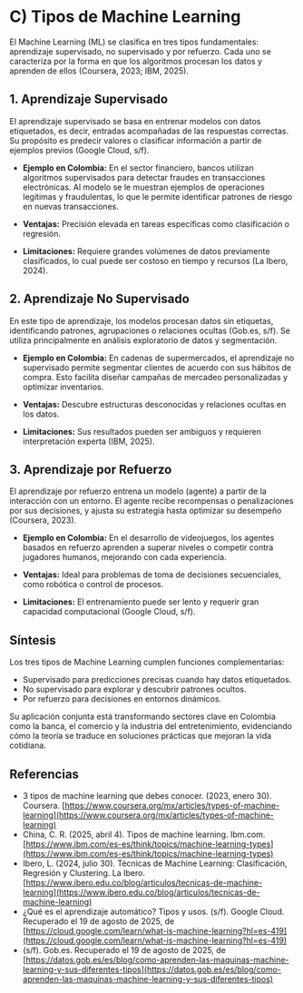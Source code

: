 # C) Tipos de Machine Learning

El Machine Learning (ML) se clasifica en tres tipos fundamentales: aprendizaje supervisado, no supervisado y por refuerzo. Cada uno se caracteriza por la forma en que los algoritmos procesan los datos y aprenden de ellos (Coursera, 2023; IBM, 2025).

## 1. Aprendizaje Supervisado

El aprendizaje supervisado se basa en entrenar modelos con datos etiquetados, es decir, entradas acompañadas de las respuestas correctas. Su propósito es predecir valores o clasificar información a partir de ejemplos previos (Google Cloud, s/f).

- **Ejemplo en Colombia:** En el sector financiero, bancos utilizan algoritmos supervisados para detectar fraudes en transacciones electrónicas. Al modelo se le muestran ejemplos de operaciones legítimas y fraudulentas, lo que le permite identificar patrones de riesgo en nuevas transacciones.

- **Ventajas:** Precisión elevada en tareas específicas como clasificación o regresión.  
- **Limitaciones:** Requiere grandes volúmenes de datos previamente clasificados, lo cual puede ser costoso en tiempo y recursos (La Ibero, 2024).

## 2. Aprendizaje No Supervisado

En este tipo de aprendizaje, los modelos procesan datos sin etiquetas, identificando patrones, agrupaciones o relaciones ocultas (Gob.es, s/f). Se utiliza principalmente en análisis exploratorio de datos y segmentación.

- **Ejemplo en Colombia:** En cadenas de supermercados, el aprendizaje no supervisado permite segmentar clientes de acuerdo con sus hábitos de compra. Esto facilita diseñar campañas de mercadeo personalizadas y optimizar inventarios.

- **Ventajas:** Descubre estructuras desconocidas y relaciones ocultas en los datos.  
- **Limitaciones:** Sus resultados pueden ser ambiguos y requieren interpretación experta (IBM, 2025).

## 3. Aprendizaje por Refuerzo

El aprendizaje por refuerzo entrena un modelo (agente) a partir de la interacción con un entorno. El agente recibe recompensas o penalizaciones por sus decisiones, y ajusta su estrategia hasta optimizar su desempeño (Coursera, 2023).

- **Ejemplo en Colombia:** En el desarrollo de videojuegos, los agentes basados en refuerzo aprenden a superar niveles o competir contra jugadores humanos, mejorando con cada experiencia.

- **Ventajas:** Ideal para problemas de toma de decisiones secuenciales, como robótica o control de procesos.  
- **Limitaciones:** El entrenamiento puede ser lento y requerir gran capacidad computacional (Google Cloud, s/f).

## Síntesis

Los tres tipos de Machine Learning cumplen funciones complementarias:

- Supervisado para predicciones precisas cuando hay datos etiquetados.  
- No supervisado para explorar y descubrir patrones ocultos.  
- Por refuerzo para decisiones en entornos dinámicos.

Su aplicación conjunta está transformando sectores clave en Colombia como la banca, el comercio y la industria del entretenimiento, evidenciando cómo la teoría se traduce en soluciones prácticas que mejoran la vida cotidiana.

## Referencias

- 3 tipos de machine learning que debes conocer. (2023, enero 30). Coursera. [https://www.coursera.org/mx/articles/types-of-machine-learning](https://www.coursera.org/mx/articles/types-of-machine-learning)  
- China, C. R. (2025, abril 4). Tipos de machine learning. Ibm.com. [https://www.ibm.com/es-es/think/topics/machine-learning-types](https://www.ibm.com/es-es/think/topics/machine-learning-types)  
- Ibero, L. (2024, julio 30). Técnicas de Machine Learning: Clasificación, Regresión y Clustering. La Ibero. [https://www.ibero.edu.co/blog/articulos/tecnicas-de-machine-learning](https://www.ibero.edu.co/blog/articulos/tecnicas-de-machine-learning)  
- ¿Qué es el aprendizaje automático? Tipos y usos. (s/f). Google Cloud. Recuperado el 19 de agosto de 2025, de [https://cloud.google.com/learn/what-is-machine-learning?hl=es-419](https://cloud.google.com/learn/what-is-machine-learning?hl=es-419)  
- (s/f). Gob.es. Recuperado el 19 de agosto de 2025, de [https://datos.gob.es/es/blog/como-aprenden-las-maquinas-machine-learning-y-sus-diferentes-tipos](https://datos.gob.es/es/blog/como-aprenden-las-maquinas-machine-learning-y-sus-diferentes-tipos)  
